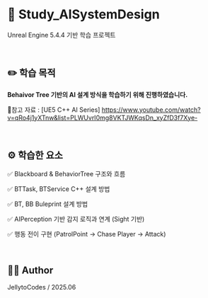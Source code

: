# 🧪 Study_AISystemDesign  
Unreal Engine 5.4.4 기반 학습 프로젝트

<br>

## ✏️ 학습 목적  
  **Behaivor Tree 기반의 AI 설계 방식을 학습하기 위해 진행하였습니다.**  
  
  🔗참고 자료 : [UE5 C++ AI Series] https://www.youtube.com/watch?v=qRo4j1yXTnw&list=PLWUvrI0mg8VKTJWKqsDn_xyZfD3f7Xye-
 
<br>

## ⚙️ 학습한 요소
  ✅ Blackboard & BehaviorTree 구조와 흐름  
  
  ✅ BTTask, BTService C++ 설계 방법  
  
  ✅ BT, BB Buleprint 설계 방법  
  
  ✅ AIPerception 기반 감지 로직과 연계 (Sight 기반)  
  
  ✅ 행동 전이 구현 (PatrolPoint -> Chase Player -> Attack)  

<br>

## 🧑‍💻 Author  
JellytoCodes / 2025.06  
